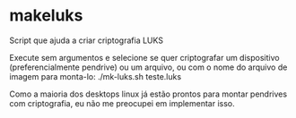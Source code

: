 # makeluks

Script que ajuda a criar criptografia LUKS

Execute sem argumentos e selecione se quer criptografar um dispositivo (preferencialmente pendrive) ou um arquivo, ou com o nome do arquivo de imagem para monta-lo:
./mk-luks.sh teste.luks

Como a maioria dos desktops linux já estão prontos para montar pendrives com criptografia, eu não me preocupei em implementar isso.
